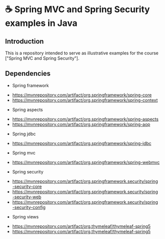 # ☕ Spring MVC and Spring Security examples in Java  

## Introduction

This is a repository intended to serve as illustrative examples for the course ["Spring MVC and Spring Security"]. 


## Dependencies

* Spring framework  
 - https://mvnrepository.com/artifact/org.springframework/spring-core
 - https://mvnrepository.com/artifact/org.springframework/spring-context
* Spring aspects  
 - https://mvnrepository.com/artifact/org.springframework/spring-aspects
 - https://mvnrepository.com/artifact/org.springframework/spring-aop
* Spring jdbc    
 - https://mvnrepository.com/artifact/org.springframework/spring-jdbc
* Spring mvc  
 - https://mvnrepository.com/artifact/org.springframework/spring-webmvc
* Spring security  
 - https://mvnrepository.com/artifact/org.springframework.security/spring-security-core
 - https://mvnrepository.com/artifact/org.springframework.security/spring-security-web
 - https://mvnrepository.com/artifact/org.springframework.security/spring-security-config
* Spring views  
 - https://mvnrepository.com/artifact/org.thymeleaf/thymeleaf-spring5
 - https://mvnrepository.com/artifact/org.thymeleaf/thymeleaf-spring5



